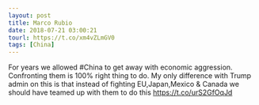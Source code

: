 ```yaml
---
layout: post
title: Marco Rubio
date: 2018-07-21 03:00:21
tourl: https://t.co/xm4vZLmGV0
tags: [China]
---
```

For years we allowed #China to get away with economic aggression. Confronting them is 100% right thing to do. My only difference with Trump admin on this is that instead of fighting  EU,Japan,Mexico &amp; Canada we should have teamed up with them to do this https://t.co/urS2GfOqJd